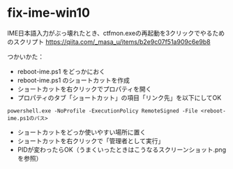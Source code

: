 # fix-ime-win10
IME日本語入力がぶっ壊れたとき、ctfmon.exeの再起動を3クリックでやるためのスクリプト
https://qiita.com/_masa_u/items/b2e9c07f51a909c6e9b8

つかいかた：
- reboot-ime.ps1 をどっかにおく
- reboot-ime.ps1 のショートカットを作成
- ショートカットを右クリックでプロパティを開く
- プロパティのタブ「ショートカット」の項目「リンク先」を以下にしてOK
```
powershell.exe -NoProfile -ExecutionPolicy RemoteSigned -File <reboot-ime.ps1のパス>
```
- ショートカットをどっか使いやすい場所に置く
- ショートカットを右クリックで「管理者として実行」
- PIDが変わったらOK（うまくいったときはこうなるスクリーンショット.pngを参照）
